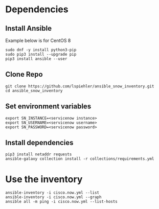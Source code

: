# Dependencies

## Install Ansible
Example below is for CentOS 8
```
sudo dnf -y install python3-pip
sudo pip3 install --upgrade pip
pip3 install ansible --user
```

## Clone Repo
```
git clone https://github.com/lspiehler/ansible_snow_inventory.git
cd ansible_snow_inventory
```

## Set environment variables
```
export SN_INSTANCE=<servicenow instance>
export SN_USERNAME=<servicenow username>
export SN_PASSWORD=<servicenow password>
```

## Install dependencies
```
pip3 install netaddr requests
ansible-galaxy collection install -r collections/requirements.yml
```

# Use the inventory
```
ansible-inventory -i cisco.now.yml --list
ansible-inventory -i cisco.now.yml --graph
ansible all -m ping -i cisco.now.yml --list-hosts
```
